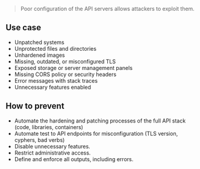 >Poor configuration of the API servers allows attackers to exploit them.

## Use case

- Unpatched systems
- Unprotected files and directories
- Unhardened images
- Missing, outdated, or misconfigured TLS
- Exposed storage or server management panels
- Missing CORS policy or security headers
- Error messages with stack traces
- Unnecessary features enabled

## How to prevent

- Automate the hardening and patching processes of the full API stack (code, libraries, containers)
- Automate test to API endpoints for misconfiguration (TLS version, cyphers, bad verbs)
- Disable unnecessary features.
- Restrict administrative access.
- Define and enforce all outputs, including errors.